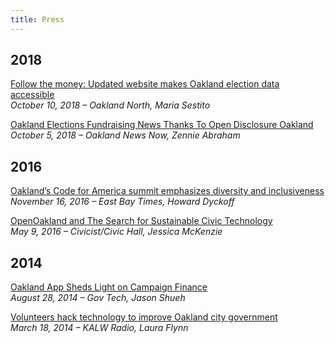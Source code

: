 ```yaml
---
title: Press
---
```


## 2018

[Follow the money: Updated website makes Oakland election data accessible](https://oaklandnorth.net/2018/10/10/follow-the-money-updated-website-makes-oakland-election-data-accessible/)  
*October 10, 2018 – Oakland North, Maria Sestito*

[Oakland Elections Fundraising News Thanks To Open Disclosure Oakland](http://oaklandnewsnow.com/index.php/2018/10/05/oakland-elections-fundraising-news-thanks-to-open-disclosure-oakland/)  
*October 5, 2018 – Oakland News Now, Zennie Abraham*


## 2016

[Oakland’s Code for America summit emphasizes diversity and inclusiveness](https://www.eastbaytimes.com/2016/11/16/oaklands-code-for-america-summit-emphasizes-diversity-and-inclusiveness/)  
*November 16, 2016 – East Bay Times, Howard Dyckoff*

[OpenOakland and The Search for Sustainable Civic Technology](https://civichall.org/civicist/open-oakland-and-the-search-sustainable-civic-tech/)  
*May 9, 2016 – Civicist/Civic Hall, Jessica McKenzie*


## 2014

[Oakland App Sheds Light on Campaign Finance](http://www.govtech.com/data/Oakland-App-Sheds-Light-on-Campaign-Finance.html?utm_source=newsletter_editorial&utm_medium=saturday_edition&utm_campaign=GovTech_Today&elq=23c8f56ed8714e8cb6aa1fb314580d3f&elqCampaignId=10033)  
*August 28, 2014 – Gov Tech, Jason Shueh*

[Volunteers hack technology to improve Oakland city government](http://www.kalw.org/post/volunteers-hack-technology-improve-oakland-city-government#stream/0)  
*March 18, 2014 – KALW Radio, Laura Flynn*
